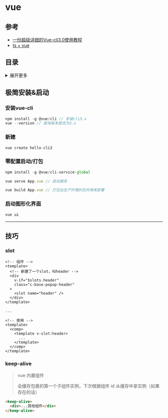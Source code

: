 # vue

## 参考
- [一份超级详细的Vue-cli3.0使用教程](http://obkoro1.com/web_accumulate/accumulate/tool/%E4%B8%80%E4%BB%BD%E8%B6%85%E7%BA%A7%E8%AF%A6%E7%BB%86%E7%9A%84Vue-cli3.0%E4%BD%BF%E7%94%A8%E6%95%99%E7%A8%8B.html#node%E7%89%88%E6%9C%AC%E8%A6%81%E6%B1%82%EF%BC%9A)
- [ts + vue](https://segmentfault.com/a/1190000011878086?utm_source=tag-newest)

## 目录
<details>
<summary>展开更多</summary>

* [`极简安装&启动`](#极简安装&启动)
* [`技巧`](#技巧)

</details>

## 极简安装&启动

### 安装vue-cli
```js
npm install -g @vue/cli // 安装cli3.x
vue --version // 查询版本是否为3.x
```

### 新建
```js
vue create hello-cli3 
```

### 零配置启动/打包
```js
npm install -g @vue/cli-service-global

vue serve App.vue // 启动服务

vue build App.vue // 打包出生产环境的包并用来部署
```

### 启动图形化界面
```js
vue ui 
```

---

## 技巧

### slot
```vue
<!-- 组件 -->
<template>
  <!-- 新建了一个slot，叫header -->
  <div
    v-if="$slots.header"
    class="c-base-popup-header"
  >
    <slot name="header" />
  </div>
</template>

...

<!-- 使用 -->
<template>
  <comp>
    <template v-slot:header>
      ...
    </template>
  </comp>
</template>
```

### keep-alive
> vue 内置组件
>
> 会缓存包裹的第一个子组件实例，下次根据组件 id 从缓存中拿实例（如果存在的话）

```html
<keep-alive>
  <div>...其他组件</div>
</keep-alive>
```